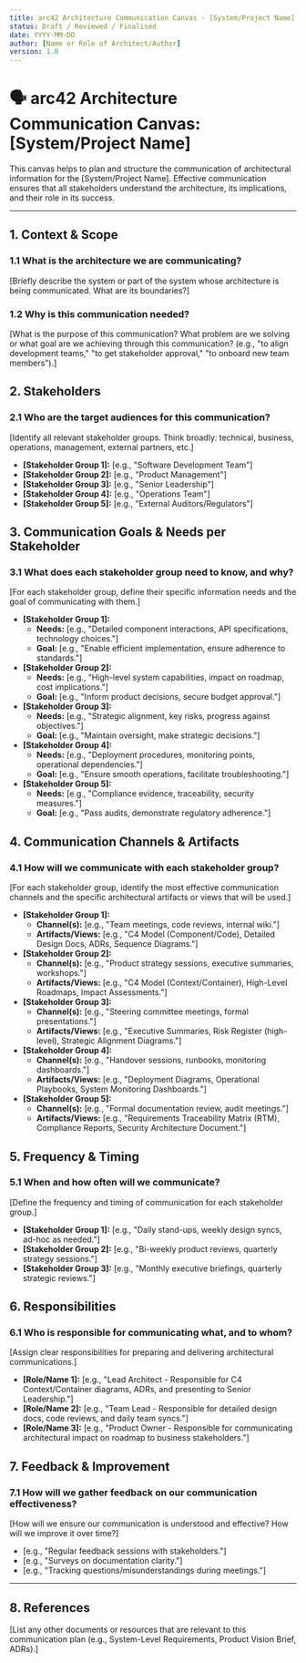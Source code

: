 ```yaml
---
title: arc42 Architecture Communication Canvas - [System/Project Name]
status: Draft / Reviewed / Finalised
date: YYYY-MM-DD
author: [Name or Role of Architect/Author]
version: 1.0
---
```


# 🗣️ arc42 Architecture Communication Canvas: [System/Project Name]

This canvas helps to plan and structure the communication of architectural information for the [System/Project Name]. Effective communication ensures that all stakeholders understand the architecture, its implications, and their role in its success.

---

## 1. Context & Scope

### 1.1 What is the architecture we are communicating?

[Briefly describe the system or part of the system whose architecture is being communicated. What are its boundaries?]

### 1.2 Why is this communication needed?

[What is the purpose of this communication? What problem are we solving or what goal are we achieving through this communication? (e.g., "to align development teams," "to get stakeholder approval," "to onboard new team members").]

## 2. Stakeholders

### 2.1 Who are the target audiences for this communication?

[Identify all relevant stakeholder groups. Think broadly: technical, business, operations, management, external partners, etc.]

* **[Stakeholder Group 1]:** [e.g., "Software Development Team"]
* **[Stakeholder Group 2]:** [e.g., "Product Management"]
* **[Stakeholder Group 3]:** [e.g., "Senior Leadership"]
* **[Stakeholder Group 4]:** [e.g., "Operations Team"]
* **[Stakeholder Group 5]:** [e.g., "External Auditors/Regulators"]

## 3. Communication Goals & Needs per Stakeholder

### 3.1 What does each stakeholder group need to know, and why?

[For each stakeholder group, define their specific information needs and the goal of communicating with them.]

* **[Stakeholder Group 1]:**
    * **Needs:** [e.g., "Detailed component interactions, API specifications, technology choices."]
    * **Goal:** [e.g., "Enable efficient implementation, ensure adherence to standards."]
* **[Stakeholder Group 2]:**
    * **Needs:** [e.g., "High-level system capabilities, impact on roadmap, cost implications."]
    * **Goal:** [e.g., "Inform product decisions, secure budget approval."]
* **[Stakeholder Group 3]:**
    * **Needs:** [e.g., "Strategic alignment, key risks, progress against objectives."]
    * **Goal:** [e.g., "Maintain oversight, make strategic decisions."]
* **[Stakeholder Group 4]:**
    * **Needs:** [e.g., "Deployment procedures, monitoring points, operational dependencies."]
    * **Goal:** [e.g., "Ensure smooth operations, facilitate troubleshooting."]
* **[Stakeholder Group 5]:**
    * **Needs:** [e.g., "Compliance evidence, traceability, security measures."]
    * **Goal:** [e.g., "Pass audits, demonstrate regulatory adherence."]

## 4. Communication Channels & Artifacts

### 4.1 How will we communicate with each stakeholder group?

[For each stakeholder group, identify the most effective communication channels and the specific architectural artifacts or views that will be used.]

* **[Stakeholder Group 1]:**
    * **Channel(s):** [e.g., "Team meetings, code reviews, internal wiki."]
    * **Artifacts/Views:** [e.g., "C4 Model (Component/Code), Detailed Design Docs, ADRs, Sequence Diagrams."]
* **[Stakeholder Group 2]:**
    * **Channel(s):** [e.g., "Product strategy sessions, executive summaries, workshops."]
    * **Artifacts/Views:** [e.g., "C4 Model (Context/Container), High-Level Roadmaps, Impact Assessments."]
* **[Stakeholder Group 3]:**
    * **Channel(s):** [e.g., "Steering committee meetings, formal presentations."]
    * **Artifacts/Views:** [e.g., "Executive Summaries, Risk Register (high-level), Strategic Alignment Diagrams."]
* **[Stakeholder Group 4]:**
    * **Channel(s):** [e.g., "Handover sessions, runbooks, monitoring dashboards."]
    * **Artifacts/Views:** [e.g., "Deployment Diagrams, Operational Playbooks, System Monitoring Dashboards."]
* **[Stakeholder Group 5]:**
    * **Channel(s):** [e.g., "Formal documentation review, audit meetings."]
    * **Artifacts/Views:** [e.g., "Requirements Traceability Matrix (RTM), Compliance Reports, Security Architecture Document."]

## 5. Frequency & Timing

### 5.1 When and how often will we communicate?

[Define the frequency and timing of communication for each stakeholder group.]

* **[Stakeholder Group 1]:** [e.g., "Daily stand-ups, weekly design syncs, ad-hoc as needed."]
* **[Stakeholder Group 2]:** [e.g., "Bi-weekly product reviews, quarterly strategy sessions."]
* **[Stakeholder Group 3]:** [e.g., "Monthly executive briefings, quarterly strategic reviews."]

## 6. Responsibilities

### 6.1 Who is responsible for communicating what, and to whom?

[Assign clear responsibilities for preparing and delivering architectural communications.]

* **[Role/Name 1]:** [e.g., "Lead Architect - Responsible for C4 Context/Container diagrams, ADRs, and presenting to Senior Leadership."]
* **[Role/Name 2]:** [e.g., "Team Lead - Responsible for detailed design docs, code reviews, and daily team syncs."]
* **[Role/Name 3]:** [e.g., "Product Owner - Responsible for communicating architectural impact on roadmap to business stakeholders."]

## 7. Feedback & Improvement

### 7.1 How will we gather feedback on our communication effectiveness?

[How will we ensure our communication is understood and effective? How will we improve it over time?]

* [e.g., "Regular feedback sessions with stakeholders."]
* [e.g., "Surveys on documentation clarity."]
* [e.g., "Tracking questions/misunderstandings during meetings."]

---

## 8. References

[List any other documents or resources that are relevant to this communication plan (e.g., System-Level Requirements, Product Vision Brief, ADRs).]
